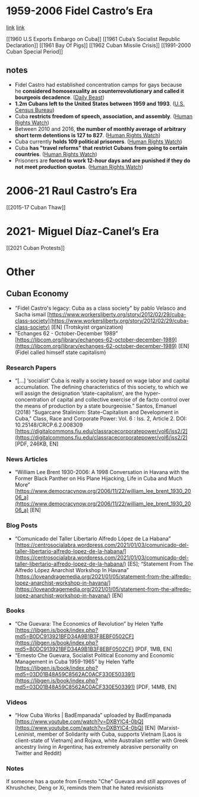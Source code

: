 # 1959-2006 Fidel Castro’s Era
[link](https://en.wikipedia.org/wiki/Cuba_under_Fidel_Castro)
[link](https://www.youtube.com/watch?v=bq4h0XEin14)

[[1960 U.S Exports Embargo on Cuba]]
[[1961 Cuba’s Socialist Republic Declaration]]
[[1961 Bay Of Pigs]]
[[1962 Cuban Missile Crisis]]
[[1991-2000 Cuban Special Period]]
## notes
- Fidel Castro had established concentration camps for gays because he **considered homosexuality as counterrevolutionary and called it bourgeois decadence**. ([Daily Beast](https://www.thedailybeast.com/fidel-castros-horrific-record-on-gay-rights))
- **1.2m Cubans left to the United States between 1959 and 1993**. ([U.S. Census Bureau](https://arquivo.pt/wayback/20090709154810/http://www.census.gov/Press-Release/www/releases/archives/facts_for_features_special_editions/000797.html))
- Cuba **restricts freedom of speech, association, and assembly**. ([Human Rights Watch](https://www.hrw.org/legacy/reports/1999/cuba/Cuba996-01.htm#P348_12349))
- Between 2010 and 2016, **the number of monthly average of arbitrary short term detentions is 127 to 827**. ([Human Rights Watch](https://www.hrw.org/world-report/2020/country-chapters/cuba))
- Cuba currently **holds 109 political prisoners**. ([Human Rights Watch](https://www.hrw.org/world-report/2020/country-chapters/cuba))
- Cuba **has "travel reforms" that restrict Cubans from going to certain countries**. ([Human Rights Watch](https://www.hrw.org/world-report/2020/country-chapters/cuba))
- Prisoners are **forced to work 12-hour days and are punished if they do not meet production quotas**. ([Human Rights Watch](https://www.hrw.org/world-report/2020/country-chapters/cuba))
  
# 2006-21 Raul Castro’s Era
[[2015-17 Cuban Thaw]]
# 2021- Miguel Díaz-Canel’s Era
[[2021 Cuban Protests]]
  
# Other
## Cuban Economy
- "Fidel Castro's legacy: Cuba as a class society" by pablo Velasco and Sacha ismail [https://www.workersliberty.org/story/2012/02/29/cuba-class-society](https://www.workersliberty.org/story/2012/02/29/cuba-class-society) [EN] (Trotskyist organization)
- "Echanges 62 - October-December 1989" [https://libcom.org/library/echanges-62-october-december-1989](https://libcom.org/library/echanges-62-october-december-1989) [EN] (Fidel called himself state capitalism)
### Research Papers
- “[...] ‘socialist’ Cuba is really a society based on wage labor and capital accumulation. The defining characteristics of this society, to which we will assign the designation ‘state-capitalism’, are the hyper-concentration of capital and collective exercise of de facto control over the means of production by a state bourgeoisie.” Santos, Emanuel (2018) "Sugarcane Stalinism: State-Capitalism and Development in Cuba," Class, Race and Corporate Power: Vol. 6 : Iss. 2, Article 2. DOI: 10.25148/CRCP.6.2.008309 [https://digitalcommons.fiu.edu/classracecorporatepower/vol6/iss2/2](https://digitalcommons.fiu.edu/classracecorporatepower/vol6/iss2/2) [PDF, 246KB, EN]
### News Articles
- “William Lee Brent 1930-2006: A 1998 Conversation in Havana with the Former Black Panther on His Plane Hijacking, Life in Cuba and Much More” [https://www.democracynow.org/2006/11/22/william_lee_brent_1930_2006_a](https://www.democracynow.org/2006/11/22/william_lee_brent_1930_2006_a) [EN]
### Blog Posts
- “Comunicado del Taller Libertario Alfredo López de La Habana” [https://centrosocialabra.wordpress.com/2021/01/03/comunicado-del-taller-libertario-alfredo-lopez-de-la-habana/](https://centrosocialabra.wordpress.com/2021/01/03/comunicado-del-taller-libertario-alfredo-lopez-de-la-habana/) [ES]; “Statement From The Alfredo López Anarchist Workshop In Havana” [https://loveandragemedia.org/2021/01/05/statement-from-the-alfredo-lopez-anarchist-workshop-in-havana/](https://loveandragemedia.org/2021/01/05/statement-from-the-alfredo-lopez-anarchist-workshop-in-havana/) [EN]
### Books
- “Che Guevara: The Economics of Revolution” by Helen Yaffe [https://libgen.is/book/index.php?md5=B0DC913921BFD34A9B1B3F8EBF0502CF](https://libgen.is/book/index.php?md5=B0DC913921BFD34A9B1B3F8EBF0502CF) [PDF, 1MB, EN]
- “Ernesto Che Guevara, Socialist Political Economy and Economic Management in Cuba 1959-1965” by Helen Yaffe [https://libgen.is/book/index.php?md5=03D01B48A59C8562AC0ACF330E503391](https://libgen.is/book/index.php?md5=03D01B48A59C8562AC0ACF330E503391) [PDF, 14MB, EN]
### Videos
- “How Cuba Works | BadEmpanada” uploaded by BadEmpanada [https://www.youtube.com/watch?v=DXBYlC4-0bQ](https://www.youtube.com/watch?v=DXBYlC4-0bQ) [EN] (Marxist-Leninist, member of Solidarity with Cuba, supports Vietnam [Laos is client-state of Vietnam] and Rojava, white Australian settler with Greek ancestry living in Argentina; has extremely abrasive personality on Twitter and Reddit)
### Notes
If someone has a quote from Ernesto "Che" Guevara and still approves of Khrushchev, Deng or Xi, reminds them that he hated revisionists